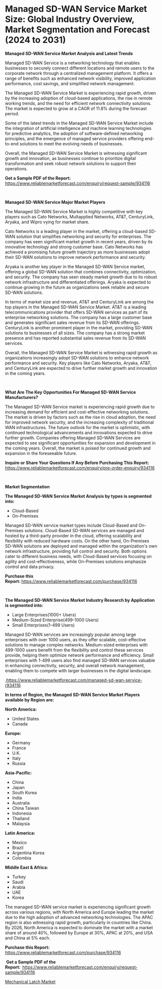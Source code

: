 <p><h1>Managed SD-WAN Service Market Size: Global Industry Overview, Market Segmentation and Forecast (2024 to 2031)</h1></p><p><strong>Managed SD-WAN Service Market Analysis and Latest Trends</strong></p>
<p><p>Managed SD-WAN Service is a networking technology that enables businesses to securely connect different locations and remote users to the corporate network through a centralized management platform. It offers a range of benefits such as enhanced network visibility, improved application performance, cost savings, and simplified network management.</p><p>The Managed SD-WAN Service Market is experiencing rapid growth, driven by the increasing adoption of cloud-based applications, the rise in remote working trends, and the need for efficient network connectivity solutions. The market is expected to grow at a CAGR of 11.8% during the forecast period.</p><p>Some of the latest trends in the Managed SD-WAN Service Market include the integration of artificial intelligence and machine learning technologies for predictive analytics, the adoption of software-defined networking principles, and the emergence of managed service providers offering end-to-end solutions to meet the evolving needs of businesses.</p><p>Overall, the Managed SD-WAN Service Market is witnessing significant growth and innovation, as businesses continue to prioritize digital transformation and seek robust network solutions to support their operations.</p></p>
<p><strong>Get a Sample PDF of the Report:&nbsp;</strong> <a href="https://www.reliablemarketforecast.com/enquiry/request-sample/934116">https://www.reliablemarketforecast.com/enquiry/request-sample/934116</a></p>
<p>&nbsp;</p>
<p><strong>Managed SD-WAN Service Major Market Players</strong></p>
<p><p>The Managed SD-WAN Service Market is highly competitive with key players such as Cato Networks, Multapplied Networks, AT&T, CenturyLink, Aryaka, and Wipro vying for market share. </p><p>Cato Networks is a leading player in the market, offering a cloud-based SD-WAN solution that simplifies networking and security for enterprises. The company has seen significant market growth in recent years, driven by its innovative technology and strong customer base. Cato Networks has achieved a promising future growth trajectory as more businesses adopt their SD-WAN solutions to improve network performance and security.</p><p>Aryaka is another key player in the Managed SD-WAN Service market, offering a global SD-WAN solution that combines connectivity, optimization, and security. The company has seen steady market growth due to its robust network infrastructure and differentiated offerings. Aryaka is expected to continue growing in the future as organizations seek reliable and secure SD-WAN solutions.</p><p>In terms of market size and revenue, AT&T and CenturyLink are among the top players in the Managed SD-WAN Service Market. AT&T is a leading telecommunications provider that offers SD-WAN services as part of its enterprise networking solutions. The company has a large customer base and generates significant sales revenue from its SD-WAN offerings. CenturyLink is another prominent player in the market, providing SD-WAN solutions to businesses of all sizes. The company has a strong market presence and has reported substantial sales revenue from its SD-WAN services.</p><p>Overall, the Managed SD-WAN Service Market is witnessing rapid growth as organizations increasingly adopt SD-WAN solutions to enhance network performance and security. Key players like Cato Networks, Aryaka, AT&T, and CenturyLink are expected to drive further market growth and innovation in the coming years.</p></p>
<p>&nbsp;</p>
<p><strong>What Are The Key Opportunities For Managed SD-WAN Service Manufacturers?</strong></p>
<p><p>The Managed SD-WAN Service market is experiencing rapid growth due to increasing demand for efficient and cost-effective networking solutions. The market is driven by factors such as the rise in cloud adoption, the need for improved network security, and the increasing complexity of traditional WAN infrastructures. The future outlook for the market is optimistic, with continued technological advancements and innovations expected to drive further growth. Companies offering Managed SD-WAN Services are expected to see significant opportunities for expansion and development in the coming years. Overall, the market is poised for continued growth and expansion in the foreseeable future.</p></p>
<p><strong>Inquire or Share Your Questions If Any Before Purchasing This Report:</strong> <a href="https://www.reliablemarketforecast.com/enquiry/pre-order-enquiry/934116">https://www.reliablemarketforecast.com/enquiry/pre-order-enquiry/934116</a></p>
<p>&nbsp;</p>
<p><strong>Market Segmentation</strong></p>
<p><strong>The Managed SD-WAN Service Market Analysis by types is segmented into:</strong></p>
<p><ul><li>Cloud-Based</li><li>On-Premises</li></ul></p>
<p><p>Managed SD-WAN service market types include Cloud-Based and On-Premises solutions. Cloud-Based SD-WAN services are managed and hosted by a third-party provider in the cloud, offering scalability and flexibility with reduced hardware costs. On the other hand, On-Premises SD-WAN solutions are deployed and managed within the organization's own network infrastructure, providing full control and security. Both options cater to different business needs, with Cloud-Based services focusing on agility and cost-effectiveness, while On-Premises solutions emphasize control and data privacy.</p></p>
<p><strong>Purchase this Report:&nbsp;</strong><a href="https://www.reliablemarketforecast.com/purchase/934116">https://www.reliablemarketforecast.com/purchase/934116</a></p>
<p>&nbsp;</p>
<p><strong>The Managed SD-WAN Service Market Industry Research by Application is segmented into:</strong></p>
<p><ul><li>Large Enterprises(1000+ Users)</li><li>Medium-Sized Enterprise(499-1000 Users)</li><li>Small Enterprises(1-499 Users)</li></ul></p>
<p><p>Managed SD-WAN services are increasingly popular among large enterprises with over 1000 users, as they offer scalable, cost-effective solutions to manage complex networks. Medium-sized enterprises with 499-1000 users benefit from the flexibility and control these services provide, helping them optimize network performance and efficiency. Small enterprises with 1-499 users also find managed SD-WAN services valuable in enhancing connectivity, security, and overall network management, enabling them to compete with larger businesses in the digital landscape.</p></p>
<p><a href="https://www.reliablemarketforecast.com/managed-sd-wan-service-r934116">&nbsp;https://www.reliablemarketforecast.com/managed-sd-wan-service-r934116</a></p>
<p><strong>In terms of Region, the Managed SD-WAN Service Market Players available by Region are:</strong></p>
<p>
    <p> <strong> North America: </strong>
        <ul>
            <li>United States</li>
            <li>Canada</li>
        </ul>
        </p> 
    <p> <strong> Europe: </strong>
        <ul>
            <li>Germany</li>
            <li>France</li>
            <li>U.K.</li>
            <li>Italy</li>
            <li>Russia</li>
        </ul>
        </p> 
    <p> <strong> Asia-Pacific: </strong>
        <ul>
            <li>China</li>
            <li>Japan</li>
            <li>South Korea</li>
            <li>India</li>
            <li>Australia</li>
            <li>China Taiwan</li>
            <li>Indonesia</li>
            <li>Thailand</li>
            <li>Malaysia</li>
        </ul>
        </p> 
    <p> <strong> Latin America: </strong>
        <ul>
            <li>Mexico</li>
            <li>Brazil</li>
            <li>Argentina Korea</li>
            <li>Colombia</li>
        </ul>
        </p> 
    <p> <strong> Middle East & Africa: </strong>
        <ul>
            <li>Turkey</li>
            <li>Saudi</li>
            <li>Arabia</li>
            <li>UAE</li>
            <li>Korea</li>
        </ul>
    </p>
    </p>
<p><p>The managed SD-WAN service market is experiencing significant growth across various regions, with North America and Europe leading the market due to the high adoption of advanced networking technologies. The APAC region is also witnessing rapid growth, particularly in countries like China. By 2026, North America is expected to dominate the market with a market share of around 40%, followed by Europe at 30%, APAC at 20%, and USA and China at 5% each.</p></p>
<p><strong>Purchase this Report: </strong><a href="https://www.reliablemarketforecast.com/purchase/934116">https://www.reliablemarketforecast.com/purchase/934116</a></p>
<p>&nbsp;<strong>Get a Sample PDF of the Report:&nbsp;&nbsp;</strong><a href="https://www.reliablemarketforecast.com/enquiry/request-sample/934116">https://www.reliablemarketforecast.com/enquiry/request-sample/934116</a></p>
<p><strong></strong></p>
<p><p><a href="https://view.publitas.com/reportprime-1/comprehensive-analysis-of-the-global-mechanical-latch-market-growth-trends-market-forecasts-2024-2031/">Mechanical Latch Market</a></p></p>